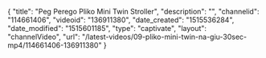 {
    "title": "Peg Perego Pliko Mini Twin Stroller",
    "description": "",
    "channelid": "114661406",
    "videoid": "136911380",
    "date_created": "1515536284",
    "date_modified": "1515601185",
    "type": "captivate",
    "layout": "channelVideo",
    "url": "\/latest-videos\/09-pliko-mini-twin-na-giu-30sec-mp4\/114661406-136911380"
}
